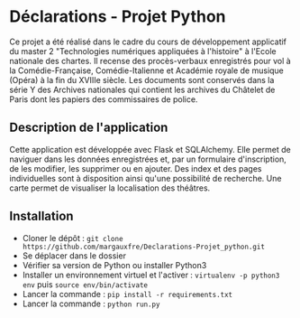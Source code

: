 # Déclarations - Projet Python

Ce projet a été réalisé dans le cadre du cours de développement applicatif du master 2 "Technologies numériques appliquées à l'histoire" à l'Ecole nationale des chartes. 
Il recense des procès-verbaux enregistrés pour vol à la Comédie-Française, Comédie-Italienne et Académie royale de musique (Opéra) à la fin du XVIIIe siècle.
Les documents sont conservés dans la série Y des Archives nationales qui contient les archives du Châtelet de Paris dont les papiers des commissaires de police.

## Description de l'application

Cette application est développée avec Flask et SQLAlchemy. Elle permet de naviguer dans les données enregistrées et, par un formulaire d'inscription, de les modifier, les supprimer ou en ajouter. Des index et des pages individuelles sont à disposition ainsi qu'une possibilité de recherche. Une carte permet de visualiser la localisation des théâtres.

## Installation

- Cloner le dépôt : `git clone https://github.com/margauxfre/Declarations-Projet_python.git`
- Se déplacer dans le dossier
- Vérifier sa version de Python ou installer Python3
- Installer un environnement virtuel et l'activer : `virtualenv -p python3 env` puis `source env/bin/activate`
- Lancer la commande : `pip install -r requirements.txt`
- Lancer la commande : `python run.py`
